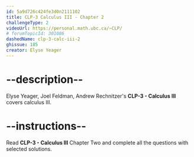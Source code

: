 ```yaml
---
id: 5a9d726c424fe3d0n2111102
title: CLP-3 Calculus III - Chapter 2
challengeType: 2
videoUrl: https://personal.math.ubc.ca/~CLP/
# forumTopicId: 301086
dashedName: clp-3-calc-iii-2
ghissue: 185
creator: Elyse Yeager
---
```


# --description--

Elyse Yeager, Joel Feldman, Andrew Rechnitzer's __CLP-3 - Calculus III__ covers calculus III.

# --instructions--

Read __CLP-3 - Calculus III__ Chapter Two and complete all the questions with selected solutions.